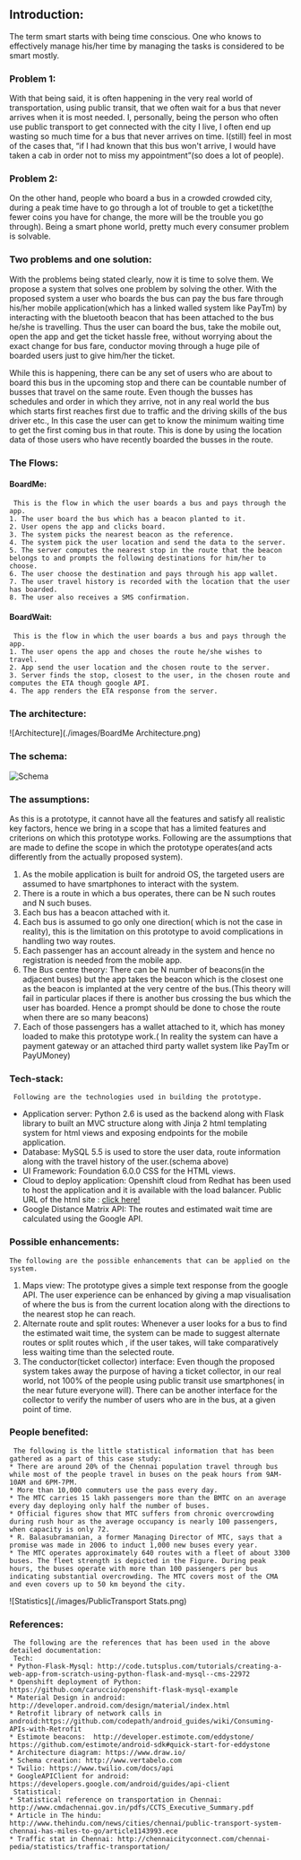## Introduction:
  The term smart starts with being time conscious. One who knows to effectively manage his/her time by managing the tasks is considered to be smart mostly.

### Problem 1:
  With that being said, it is often happening in the very real world of transportation, using public transit, that we often wait for a bus that never arrives when it is most needed. I, personally, being the person who often use public transport to get connected with the city I live, I often end up wasting so much time for a bus that never arrives on time. I(still) feel in most of the cases that, “if I had known that this bus won't arrive, I would have taken a cab in order not to miss my appointment”(so does a lot of people).

### Problem 2:
  On the other hand, people who board a bus in a crowded crowded city, during a peak time have to go through a lot of trouble to get a ticket(the fewer coins you have for change, the more will be the trouble you go through). Being a smart phone world, pretty much every consumer problem is solvable.

### Two problems and one solution:
  With the problems being stated clearly, now it is time to solve them. We propose a system that solves one problem by solving the other. With the proposed system a user who boards the bus can pay the bus fare through his/her mobile application(which has a linked walled system like PayTm) by interacting with the bluetooth beacon that has been attached to the bus he/she is travelling. Thus the user can board the bus, take the mobile out, open the app and get the ticket hassle free, without worrying about the exact change for bus fare, conductor moving through a huge pile of boarded users just to give him/her the ticket.

While this is happening, there can be any set of users who are about to board this bus in the upcoming stop and there can be countable number of busses that travel on the same route. Even though the busses has schedules and order in which they arrive, not in any real world the bus which starts first reaches first due to traffic and the driving skills of the bus driver etc., In this case the user can get to know the minimum waiting time to get the first coming bus in that route. This is done by using the location data of those users who have recently boarded the busses in the route.


### The Flows:
#### BoardMe:
     This is the flow in which the user boards a bus and pays through the app.
    1. The user board the bus which has a beacon planted to it.
    2. User opens the app and clicks board.
    3. The system picks the nearest beacon as the reference.
    4. The system pick the user location and send the data to the server.
    5. The server computes the nearest stop in the route that the beacon belongs to and prompts the following destinations for him/her to choose.
    6. The user choose the destination and pays through his app wallet.
    7. The user travel history is recorded with the location that the user has boarded.
    8. The user also receives a SMS confirmation.
#### BoardWait:
     This is the flow in which the user boards a bus and pays through the app.
    1. The user opens the app and choses the route he/she wishes to travel.
    2. App send the user location and the chosen route to the server.
    3. Server finds the stop, closest to the user, in the chosen route and computes the ETA though google API.
    4. The app renders the ETA response from the server.

### The architecture:
![Architecture](./images/BoardMe Architecture.png)

### The schema:
![Schema](./images/boardme_schema.png)


### The assumptions:
  As this is a prototype, it cannot have all the features and satisfy all realistic key factors, hence we bring in a scope that has a limited features and criterions on which this prototype works. Following are the assumptions that are made to define the scope in which the prototype operates(and acts differently from the actually proposed system).
1. As the mobile application is built for android OS, the targeted users are assumed to have smartphones to interact with the system.
2. There is a route in which a bus operates, there can be N such routes and N such buses.
3. Each bus has a beacon attached with it.
4. Each bus is assumed to go only one direction( which is not the case in reality), this is the limitation on this prototype to avoid complications in handling two way routes.
5. Each passenger has an account already in the system and hence no registration is needed from the mobile app.
6. The Bus centre theory: There can be N number of beacons(in the adjacent buses) but the app takes the beacon which is the closest one as the beacon is implanted at the very centre of the bus.(This theory will fail in particular places if there is another bus crossing the bus which the user has boarded. Hence a prompt should be done to chose the route when there are so many beacons)
7. Each of those passengers has a wallet attached to it, which has money loaded to make this prototype work.( In reality the system can have a payment gateway or an attached third party wallet system like PayTm or PayUMoney)

### Tech-stack:
     Following are the technologies used in building the prototype.
* Application server: Python 2.6 is used as the backend along with Flask library to built an MVC structure along with Jinja 2 html templating system for html views and exposing endpoints for the mobile application.
* Database: MySQL 5.5 is used to store the user data, route information along with the travel history of the user.(schema above)
* UI Framework: Foundation 6.0.0 CSS for the HTML views.
* Cloud to deploy application: Openshift cloud from Redhat has been used to host the application and it is available with the load balancer. Public URL of the html site : [click here!](http://boardme-dextrous.rhcloud.com/)
* Google Distance Matrix API: The routes and estimated wait time are calculated using the Google API.

### Possible enhancements:
    The following are the possible enhancements that can be applied on the system.
1. Maps view: The prototype gives a simple text response from the google API. The user experience can be enhanced by giving a map visualisation of where the bus is from the current location along with the directions to the nearest stop he can reach.
2. Alternate route and split routes: Whenever a user looks for a bus to find the estimated wait time, the system can be made to suggest alternate routes or split routes which , if the user takes, will take comparatively less waiting time than the selected route.
3. The conductor(ticket collector) interface: Even though the proposed system takes away the purpose of having a ticket collector, in our real world, not 100% of the people using public transit use smartphones( in the near future everyone will). There can be another interface for the collector to verify the number of users who are in the bus, at a given point of time.

### People benefited:
     The following is the little statistical information that has been gathered as a part of this case study:
    * There are around 20% of the Chennai population travel through bus while most of the people travel in buses on the peak hours from 9AM-10AM and 6PM-7PM.
    * More than 10,000 commuters use the pass every day.
    * The MTC carries 15 lakh passengers more than the BMTC on an average every day deploying only half the number of buses.
    * Official figures show that MTC suffers from chronic overcrowding during rush hour as the average occupancy is nearly 100 passengers, when capacity is only 72.
    * R. Balasubramanian, a former Managing Director of MTC, says that a promise was made in 2006 to induct 1,000 new buses every year.
    * The MTC operates approximately 640 routes with a fleet of about 3300 buses. The fleet strength is depicted in the Figure. During peak hours, the buses operate with more than 100 passengers per bus indicating substantial overcrowding. The MTC covers most of the CMA and even covers up to 50 km beyond the city.

![Statistics](./images/PublicTransport Stats.png)



### References:
     The following are the references that has been used in the above detailed documentation:
     Tech:
    * Python-Flask-Mysql: http://code.tutsplus.com/tutorials/creating-a-web-app-from-scratch-using-python-flask-and-mysql--cms-22972
    * Openshift deployment of Python:  https://github.com/caruccio/openshift-flask-mysql-example
    * Material Design in android: http://developer.android.com/design/material/index.html
    * Retrofit library of network calls in android:https://github.com/codepath/android_guides/wiki/Consuming-APIs-with-Retrofit
    * Estimote beacons:  http://developer.estimote.com/eddystone/ https://github.com/estimote/android-sdk#quick-start-for-eddystone
    * Architecture diagram: https://www.draw.io/
    * Schema creation: http://www.vertabelo.com
    * Twilio: https://www.twilio.com/docs/api  
    * GoogleAPIClient for android: https://developers.google.com/android/guides/api-client
     Statistical:
    * Statistical reference on transportation in Chennai: http://www.cmdachennai.gov.in/pdfs/CCTS_Executive_Summary.pdf
    * Article in The hindu: http://www.thehindu.com/news/cities/chennai/public-transport-system-chennai-has-miles-to-go/article1143993.ece
    * Traffic stat in Chennai: http://chennaicityconnect.com/chennai-pedia/statistics/traffic-transportation/
